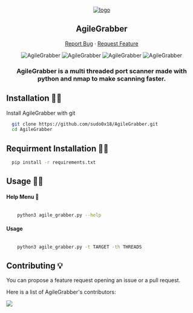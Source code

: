 <!-- PROJECT LOGO -->
<br />
<div align="center">
  <a href="#">
    <img src="https://i.ibb.co/BZjyxg4/agile-Grabber.png" alt="logo">
  </a>

  <h2 align="center">AgileGrabber</h2>
  <p align="center">
    <a
      href="https://github.com/sudo0x18/AgileGrabber/issues/new?assignees=&labels=bug">Report
      Bug</a>
    ·
    <a href="https://github.com/sudo0x18/AgileGrabber/issues">Request Feature</a>
  </p>

  <img alt="AgileGrabber" src="https://img.shields.io/github/stars/sudo0x18/AgileGrabber">
  <img alt="AgileGrabber" src="https://img.shields.io/github/issues/sudo0x18/AgileGrabber">
  <img alt="AgileGrabber" src="https://img.shields.io/github/languages/code-size/sudo0x18/AgileGrabber">
  <img alt="AgileGrabber" src="https://img.shields.io/apm/l/atomic-design-ui.svg?)](https://github.com/tterb/atomic-design-ui/blob/master/LICENSEs">
  

</div>

<h3 align="center">AgileGrabber is a multi threaded port scanner made with python and nmap to make scanning faster.</h3>

## Installation 🧑‍🔧​

Install AgileGrabber with git

```bash
  git clone https://github.com/sudo0x18/AgileGrabber.git
  cd AgileGrabber
```

## Requirment Installation 🧑‍🔬​

```bash
  pip install -r requirements.txt
```


## Usage 🧑‍💻​

#### Help Menu 👀​
```bash

    python3 agile_grabber.py --help

```

#### Usage
```bash

    python3 agile_grabber.py -t TARGET -th THREADS

```
## Contributing 💡

You can propose a feature request opening an issue or a pull request.

Here is a list of AgileGrabber's contributors:

<a href="https://github.com/Datalux/Osintgram/graphs/contributors">
  <img src="https://contributors-img.web.app/image?repo=sudo0x18/AgileGrabber" />
</a>